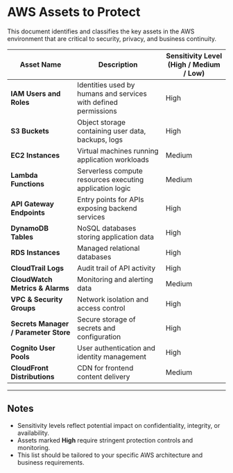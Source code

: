 # AWS Assets to Protect

This document identifies and classifies the key assets in the AWS environment that are critical to security, privacy, and business continuity.

| Asset Name               | Description                                              | Sensitivity Level (High / Medium / Low) |
|-------------------------|----------------------------------------------------------|----------------------------------------|
| **IAM Users and Roles**  | Identities used by humans and services with defined permissions | High                                   |
| **S3 Buckets**           | Object storage containing user data, backups, logs       | High                                   |
| **EC2 Instances**        | Virtual machines running application workloads           | Medium                                 |
| **Lambda Functions**     | Serverless compute resources executing application logic  | Medium                                 |
| **API Gateway Endpoints**| Entry points for APIs exposing backend services           | High                                   |
| **DynamoDB Tables**      | NoSQL databases storing application data                  | High                                   |
| **RDS Instances**        | Managed relational databases                               | High                                   |
| **CloudTrail Logs**      | Audit trail of API activity                                | High                                   |
| **CloudWatch Metrics & Alarms** | Monitoring and alerting data                          | Medium                                 |
| **VPC & Security Groups**| Network isolation and access control                       | High                                   |
| **Secrets Manager / Parameter Store** | Secure storage of secrets and configuration     | High                                   |
| **Cognito User Pools**   | User authentication and identity management               | High                                   |
| **CloudFront Distributions** | CDN for frontend content delivery                      | Medium                                 |

---

## Notes

- Sensitivity levels reflect potential impact on confidentiality, integrity, or availability.
- Assets marked **High** require stringent protection controls and monitoring.
- This list should be tailored to your specific AWS architecture and business requirements.

